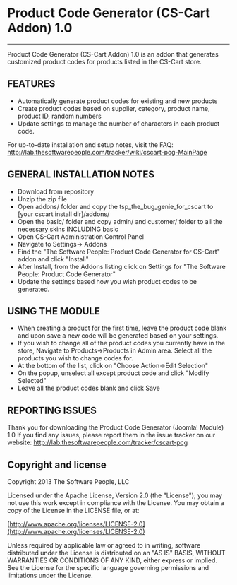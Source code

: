 # Product Code Generator (CS-Cart Addon) 1.0
-------
Product Code Generator (CS-Cart Addon) 1.0 is an addon that generates customized product codes for products listed
in the CS-Cart store.

## FEATURES

* Automatically generate product codes for existing and new products
* Create product codes based on supplier, category, product name, product ID, random numbers
* Update settings to manage the number of characters in each product code.

For up-to-date installation and setup notes, visit the FAQ:
http://lab.thesoftwarepeople.com/tracker/wiki/cscart-pcg-MainPage


## GENERAL INSTALLATION NOTES

* Download from repository
* Unzip the zip file
* Open addons/ folder and copy the tsp_the_bug_genie_for_cscart to [your cscart install dir]/addons/
* Open the basic/ folder and copy admin/ and customer/ folder to all the necessary skins INCLUDING basic
* Open CS-Cart Administration Control Panel
* Navigate to Settings-> Addons
* Find the "The Software People: Product Code Generator for CS-Cart" addon and click "Install"
* After Install, from the Addons listing click on Settings for "The Software People: Product Code Generator"
* Update the settings based how you wish product codes to be generated.

## USING THE MODULE

* When creating a product for the first time, leave the product code blank and upon save a new code will be
  generated based on your settings.
* If you wish to change all of the product codes you currently have in the store, Navigate to Products->Products
  in Admin area. Select all the products you wish to change codes for. 
* At the bottom of the list, click on "Choose Action->Edit Selection"
* On the popup, unselect all except product code and click "Modify Selected"
* Leave all the product codes blank and click Save

## REPORTING ISSUES

Thank you for downloading the Product Code Generator (Joomla! Module) 1.0
If you find any issues, please report them in the issue tracker on our website:
http://lab.thesoftwarepeople.com/tracker/cscart-pcg

## Copyright and license

Copyright 2013 The Software People, LLC

Licensed under the Apache License, Version 2.0 (the "License");
you may not use this work except in compliance with the License.
You may obtain a copy of the License in the LICENSE file, or at:

  [http://www.apache.org/licenses/LICENSE-2.0](http://www.apache.org/licenses/LICENSE-2.0)

Unless required by applicable law or agreed to in writing, software
distributed under the License is distributed on an "AS IS" BASIS,
WITHOUT WARRANTIES OR CONDITIONS OF ANY KIND, either express or implied.
See the License for the specific language governing permissions and
limitations under the License.
